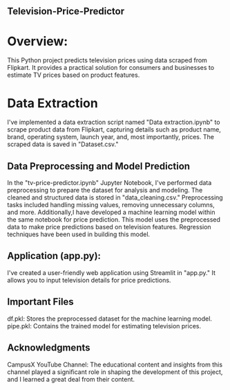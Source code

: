 ## Television-Price-Predictor ##

# Overview:
This Python project predicts television prices using data scraped from Flipkart. It provides a practical solution for consumers and businesses to estimate TV prices based on product features.

# Data Extraction
I've implemented a data extraction script named "Data extraction.ipynb" to scrape product data from Flipkart, capturing details such as product name, brand, operating system, launch year, and, most importantly, prices. The scraped data is saved in "Dataset.csv."

## Data Preprocessing and Model Prediction

In the "tv-price-predictor.ipynb" Jupyter Notebook, I've performed data preprocessing to prepare the dataset for analysis and modeling. The cleaned and structured data is stored in "data_cleaning.csv." Preprocessing tasks included handling missing values, removing unnecessary columns, and more.
Additionally,I have developed a machine learning model within the same notebook for price prediction. This model uses the preprocessed data to make price predictions based on television features. Regression techniques have been used in building this model.

## Application (app.py):
I've created a user-friendly web application using Streamlit in "app.py." It allows you to input television details for price predictions.

## Important Files
df.pkl: Stores the preprocessed dataset for the machine learning model.
pipe.pkl: Contains the trained model for estimating television prices.

## Acknowledgments
CampusX YouTube Channel: The educational content and insights from this channel played a significant role in shaping the development of this project, and I learned a great deal from their content.



